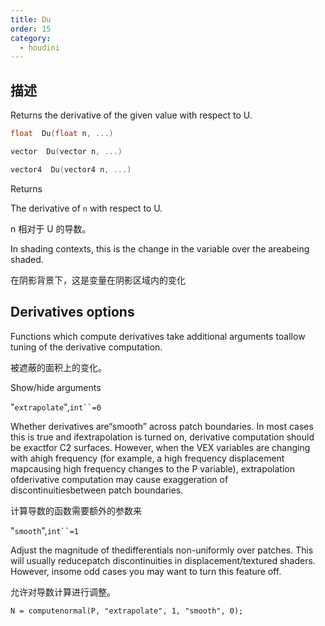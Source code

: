 ```yaml
---
title: Du
order: 15
category:
  - houdini
---
```

    
## 描述

Returns the derivative of the given value with respect to U.

```c
float  Du(float n, ...)
```

```c
vector  Du(vector n, ...)
```

```c
vector4  Du(vector4 n, ...)
```

Returns

The derivative of `n` with respect to U.

n 相对于 U 的导数。

In shading contexts, this is the change in the variable over the areabeing
shaded.

在阴影背景下，这是变量在阴影区域内的变化

## Derivatives options

Functions which compute derivatives take additional arguments toallow tuning
of the derivative computation.

被遮蔽的面积上的变化。

Show/hide arguments

"`extrapolate`",` int``=0 `

Whether derivatives are“smooth” across patch boundaries. In most cases this is
true and ifextrapolation is turned on, derivative computation should be
exactfor C2 surfaces. However, when the VEX variables are changing with ahigh
frequency (for example, a high frequency displacement mapcausing high
frequency changes to the P variable), extrapolation ofderivative computation
may cause exaggeration of discontinuitiesbetween patch boundaries.

计算导数的函数需要额外的参数来

"`smooth`",` int``=1 `

Adjust the magnitude of thedifferentials non-uniformly over patches. This will
usually reducepatch discontinuities in displacement/textured shaders. However,
insome odd cases you may want to turn this feature off.

允许对导数计算进行调整。

    N = computenormal(P, "extrapolate", 1, "smooth", 0);
